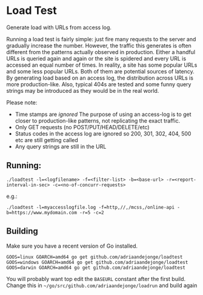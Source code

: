 # Load Test
Generate load with URLs from access log. 

Running a load test is fairly simple: just fire many requests to the server and gradually increase the number. However, the traffic this generates is often different from the patterns actually observed in production. Either a handful URLs is queried again and again or the site is spidered and every URL is accessed an equal number of times. In reality, a site has some popular URLs and some less popular URLs. Both of them are potential sources of latency. By generating load based on an access log, the distribution across URLs is more production-like. Also, typical 404s are tested and some funny query strings may be introduced as they would be in the real world.

Please note:
 * Time stamps are *ignored* The purpose of using an access-log is to get closer to production-like patterns, not replicating the exact traffic.
 * Only GET requests (no POST/PUT/HEAD/DELETE/etc)
 * Status codes in the access log are ignored so 200, 301, 302, 404, 500 etc are still getting called
 * Any query strings are still in the URL

## Running:

```
./loadtest -l=<logfilename> -f=<filter-list> -b=<base-url> -r=<report-interval-in-sec> -c=<no-of-concurr-requests>
```


e.g.:
```
./loadtest -l=myaccesslogfile.log -f=http,//,/mcss,/online-api -b=https://www.mydomain.com -r=5 -c=2
```

## Building

Make sure you have a recent version of Go installed.

```
GOOS=linux GOARCH=amd64 go get github.com/adriaandejonge/loadtest
GOOS=windows GOARCH=amd64 go get github.com/adriaandejonge/loadtest
GOOS=darwin GOARCH=amd64 go get github.com/adriaandejonge/loadtest
```

You will probably want top edit the `BASEURL` constant after the first build. Change this in `~/go/src/github.com/adriaandejonge/loadrun` and build again
